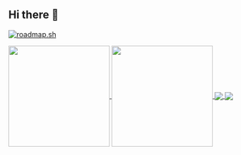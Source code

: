 ## Hi there 👋


[![roadmap.sh](https://roadmap.sh/card/wide/6770149470129741a8c419a1?variant=dark&roadmaps=python%2Cbackend%2Cgit-github%2Cdatastructures-and-algorithms)](https://roadmap.sh)

<a href="https://github.com/mustaphahaadi/github-readme-stats">
  <img height=200 align="center" src="https://github-readme-stats.vercel.app/api?username=mustaphahaadi" />
</a>
<a href="https://github.com/mustaphahaadi/convoychat">
  <img height=200 align="center" src="https://github-readme-stats.vercel.app/api/top-langs?username=mustaphahaadi&layout=compact&langs_count=8&card_width=320" />
</a>


<a href="https://github.com/mustaphahaadi/yungstech">
  <img align="center" src="https://github-readme-stats.vercel.app/api/pin/?username=mustaphahaadi&repo=github-readme-stats" />
</a>
<a href="https://github.com/mustaphahaadi/portfolio">
  <img align="center" src="https://github-readme-stats.vercel.app/api/pin/?username=mustaphahaadi&repo=convoychat" />
</a>

